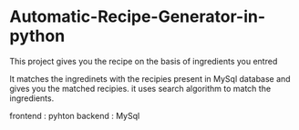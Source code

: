 # Automatic-Recipe-Generator-in-python
This project gives you the recipe on the basis of ingredients you entred 

It matches the ingredinets with the recipies present in MySql database and gives you the matched recipies.
it uses search algorithm to match the ingredients.

frontend : pyhton
backend  : MySql

